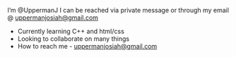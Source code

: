 I’m @UppermanJ
I can be reached via private message or through my email @ uppermanjosiah@gmail.com
- Currently learning C++ and html/css
- Looking to collaborate on many things
- How to reach me - uppermanjosiah@gmail.com

<!---
UppermanJ/UppermanJ is a ✨ special ✨ repository because its `README.md` (this file) appears on your GitHub profile.
You can click the Preview link to take a look at your changes.
--->
